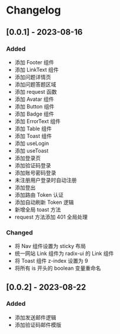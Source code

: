 # Changelog

## [0.0.1] - 2023-08-16

### Added

- 添加 Footer 组件
- 添加 LinkText 组件
- 添加问题详情页
- 添加问题答题区域
- 添加 request 函数
- 添加 Avatar 组件
- 添加 Button 组件
- 添加 Badge 组件
- 添加 ErrorText 组件
- 添加 Table 组件
- 添加 Toast 组件
- 添加 useLogin
- 添加 useToast
- 添加登录页
- 添加验证码登录
- 添加账号密码登录
- 未注册用户登录时自动注册
- 添加登出
- 添加路由 Token 认证
- 添加自动刷新 Token 逻辑
- 新增全局 toast 方法
- request 方法添加 401 全局处理

### Changed

- 将 Nav 组件设置为 sticky 布局
- 统一网站 Link 组件为 radix-ui 的 Link 组件
- 将 Toast 组件 z-index 设置为 9
- 将所有 is 开头的 boolean 变量重命名

## [0.0.2] - 2023-08-22

### Added

- 添加发送邮件逻辑
- 添加验证码邮件模版